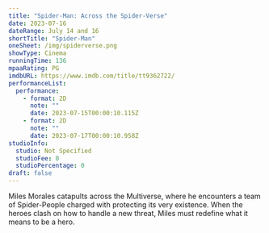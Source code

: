 ```yaml
---
title: "Spider-Man: Across the Spider-Verse"
date: 2023-07-16
dateRange: July 14 and 16
shortTitle: "Spider-Man"
oneSheet: /img/spiderverse.png
showType: Cinema
runningTime: 136
mpaaRating: PG
imdbURL: https://www.imdb.com/title/tt9362722/
performanceList:
  performance:
    - format: 2D
      note: ""
      date: 2023-07-15T00:00:10.115Z
    - format: 2D
      note: ""
      date: 2023-07-17T00:00:10.958Z
studioInfo:
  studio: Not Specified
  studioFee: 0
  studioPercentage: 0
draft: false
---
```

Miles Morales catapults across the Multiverse, where he encounters a team of Spider-People charged with protecting its very existence. When the heroes clash on how to handle a new threat, Miles must redefine what it means to be a hero.